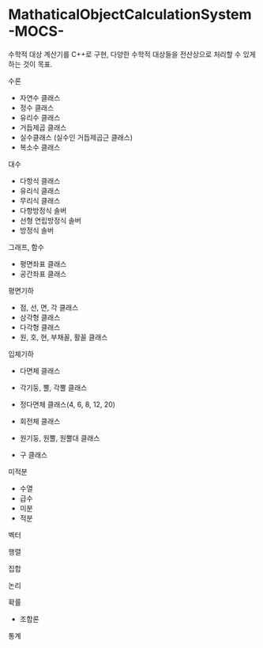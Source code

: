 # MathaticalObjectCalculationSystem-MOCS-
수학적 대상 계산기를 C++로 구현, 다양한 수학적 대상들을 전산상으로 처리할 수 있게 하는 것이 목표.

수론
- 자연수 클래스
- 정수 클래스
- 유리수 클래스
- 거듭제곱 클래스
- 실수클래스 (실수인 거듭제곱근 클래스)
- 복소수 클래스

대수
- 다항식 클래스
- 유리식 클래스
- 무리식 클래스
- 다항방정식 솔버
- 선형 연립방정식 솔버
- 방정식 솔버

그래프, 함수
- 평면좌표 클래스
- 공간좌표 클래스

평면기하
- 점, 선, 면, 각 클래스
- 삼각형 클래스
- 다각형 클래스
- 원, 호, 현, 부채꼴, 활꼴 클래스

입체기하
- 다면체 클래스
- 각기둥, 뿔, 각뿔 클래스
- 정다면체 클래스(4, 6, 8, 12, 20)

- 회전체 클래스
- 원기둥, 원뿔, 원뿔대 클래스
- 구 클래스

미적분
- 수열
- 급수
- 미분
- 적분

벡터

행렬

집합

논리

확률
- 조합론

통계
